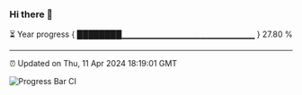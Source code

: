 ### Hi there 👋

⏳ Year progress { ████████▁▁▁▁▁▁▁▁▁▁▁▁▁▁▁▁▁▁▁▁▁▁ } 27.80 %

---

⏰ Updated on Thu, 11 Apr 2024 18:19:01 GMT

![Progress Bar CI](https://github.com/liununu/liununu/workflows/Progress%20Bar%20CI/badge.svg)
